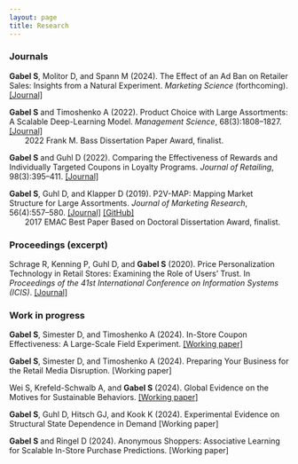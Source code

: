 ```yaml
---
layout: page
title: Research
---
```



### Journals

**Gabel S**, Molitor D, and Spann M (2024). The Effect of an Ad Ban on Retailer Sales: Insights from a Natural Experiment. _Marketing Science_ (forthcoming). [[Journal]](https://doi.org/10.1287/mksc.2023.0019)

**Gabel S** and Timoshenko A (2022). Product Choice with Large Assortments: A Scalable Deep-Learning Model. _Management Science_, 68(3):1808–1827. [[Journal]](https://doi.org/10.1287/mnsc.2021.3969)<br>
&emsp;&emsp;2022 Frank M. Bass Dissertation Paper Award, finalist.

**Gabel S** and Guhl D (2022). Comparing the Effectiveness of Rewards and Individually Targeted Coupons in Loyalty Programs. _Journal of Retailing_, 98(3):395–411. [[Journal]](https://doi.org/10.1016/j.jretai.2021.08.001)

**Gabel S**, Guhl D, and Klapper D (2019). P2V-MAP: Mapping Market Structure for Large Assortments. _Journal of Marketing Research_, 56(4):557–580. [[Journal]](https://doi.org/10.1177%2F0022243719833631) [[GitHub]](https://github.com/sbstn-gbl/p2v-map)<br>
&emsp;&emsp;2017 EMAC Best Paper Based on Doctoral Dissertation Award, finalist.


### Proceedings (excerpt)

Schrage R, Kenning P, Guhl D, and **Gabel S** (2020). Price Personalization Technology in Retail Stores: Examining the Role of Users’ Trust. In _Proceedings of the 41st International Conference on Information Systems (ICIS)_. [[Journal]](https://aisel.aisnet.org/icis2020/implement_adopt/implement_adopt/7/)


### Work in progress

**Gabel S**, Simester D, and Timoshenko A (2024). In-Store Coupon Effectiveness: A Large-Scale Field Experiment. [[Working paper]](https://papers.ssrn.com/sol3/papers.cfm?abstract_id=4335525)

**Gabel S**, Simester D, and Timoshenko A (2024). Preparing Your Business for the Retail Media Disruption. [Working paper]

Wei S, Krefeld-Schwalb A, and **Gabel S** (2024). Global Evidence on the Motives for Sustainable Behaviors. [[Working paper]](https://doi.org/10.31234/osf.io/syku6)

**Gabel S**, Guhl D, Hitsch GJ, and Kook K (2024).  Experimental Evidence on Structural State Dependence in Demand [Working paper]

**Gabel S** and Ringel D (2024). Anonymous Shoppers: Associative Learning for Scalable In-Store Purchase Predictions. [Working paper]

